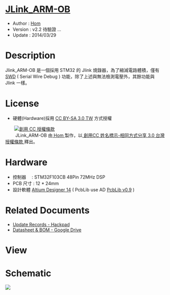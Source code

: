[JLink_ARM-OB](https://github.com/OpenPCB/JLink_ARM-OB )
========
* Author  : [Hom](https://github.com/Hom-Wang)
* Version : v2.2 待驗證 ... 
* Update  : 2014/03/29

Description
========
Jlink_ARM-OB 是一個採用 STM32 的 Jlink 燒錄器，為了縮減電路體積，僅有 [SWD](http://en.wikipedia.org/wiki/Joint_Test_Action_Group#Serial_Wire_Debug) ( Serial Wire Debug ) 功能，除了上述與無法檢測電壓外，其餘功能與 Jlink 一樣。

License
========
* 硬體(Hardware)採用 [CC BY-SA 3.0 TW](http://creativecommons.org/licenses/by-sa/3.0/tw/deed.zh_TW) 方式授權 
  
　　<a rel="license" href="http://creativecommons.org/licenses/by-sa/3.0/tw/"><img alt="創用 CC 授權條款" style="border-width:0" src="http://i.creativecommons.org/l/by-sa/3.0/tw/80x15.png" /></a>  
　　<span xmlns:dct="http://purl.org/dc/terms/" property="dct:title"> JLink_ARM-OB </span>由<a xmlns:cc="http://creativecommons.org/ns#" href="https://plus.google.com/u/0/112822505513154783828/posts" property="cc:attributionName" rel="cc:attributionURL"> Hom </a>製作，以<a rel="license" href="http://creativecommons.org/licenses/by-sa/3.0/tw/deed.zh_TW"> 創用CC 姓名標示-相同方式分享 3.0 台灣 授權條款 </a>釋出。  

Hardware
========
* 控制器　 : STM32F103CB 48Pin 72MHz DSP
* PCB 尺寸 : 12 * 24mm
* 設計軟體 [Altium Designer 14](http://www.altium.com/en/products/altium-designer) ( PcbLib use AD [PcbLib v0.9](https://github.com/OpenPCB/AltiumDesigner_PcbLibrary/releases/tag/v0.9) )

Related Documents
========
* [Update Records - Hackpad](https://hom.hackpad.com/JLink_ARM-OB-xrJbocnPSQB)
* [Datasheet & BOM - Google Drive](https://drive.google.com/folderview?id=0BzL2wwAot6oPNHd5QUVPODZGV0k&usp=sharing)

View
========


Schematic
========
<img src="https://lh5.googleusercontent.com/-a53zr6f4rME/UxcxDUg0nzI/AAAAAAAAG4k/TZIAdIG8BSc/s800/JLink%2520ARM-OB_Sch.png" />
